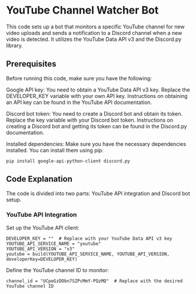 # YouTube Channel Watcher Bot
This code sets up a bot that monitors a specific YouTube channel for new video uploads and sends a notification to a Discord channel when a new video is detected. It utilizes the YouTube Data API v3 and the Discord.py library.

## Prerequisites
Before running this code, make sure you have the following:

Google API key: You need to obtain a YouTube Data API v3 key. Replace the DEVELOPER_KEY variable with your own API key. Instructions on obtaining an API key can be found in the YouTube API documentation.

Discord bot token: You need to create a Discord bot and obtain its token. Replace the key variable with your Discord bot token. Instructions on creating a Discord bot and getting its token can be found in the Discord.py documentation.

Installed dependencies: Make sure you have the necessary dependencies installed. You can install them using pip:
```
pip install google-api-python-client discord.py
```
## Code Explanation
The code is divided into two parts: YouTube API integration and Discord bot setup.

### YouTube API Integration

Set up the YouTube API client:
```
DEVELOPER_KEY = ""  # Replace with your YouTube Data API v3 key
YOUTUBE_API_SERVICE_NAME = "youtube"
YOUTUBE_API_VERSION = "v3"
youtube = build(YOUTUBE_API_SERVICE_NAME, YOUTUBE_API_VERSION, developerKey=DEVELOPER_KEY)
```
Define the YouTube channel ID to monitor:
```
channel_id = "UCpeGzDObn7SZPcMmY-PQzMQ"  # Replace with the desired YouTube channel ID
```
